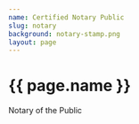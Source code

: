 ```yaml
---
name: Certified Notary Public
slug: notary
background: notary-stamp.png
layout: page
---
```

<h1>{{ page.name }}</h1>
<p>Notary of the Public</p>
